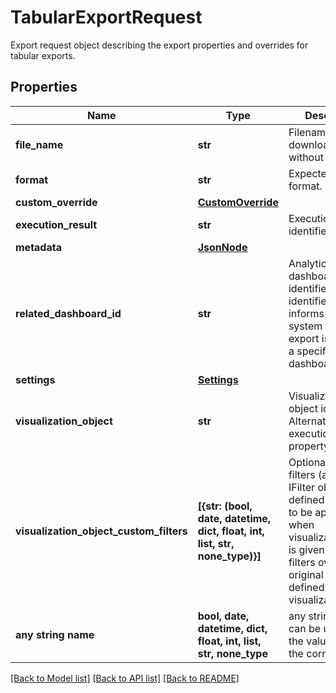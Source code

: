 # TabularExportRequest

Export request object describing the export properties and overrides for tabular exports.

## Properties
Name | Type | Description | Notes
------------ | ------------- | ------------- | -------------
**file_name** | **str** | Filename of downloaded file without extension. | 
**format** | **str** | Expected file format. | 
**custom_override** | [**CustomOverride**](CustomOverride.md) |  | [optional] 
**execution_result** | **str** | Execution result identifier. | [optional] 
**metadata** | [**JsonNode**](JsonNode.md) |  | [optional] 
**related_dashboard_id** | **str** | Analytical dashboard identifier. Optional identifier, which informs the system that the export is related to a specific dashboard. | [optional] 
**settings** | [**Settings**](Settings.md) |  | [optional] 
**visualization_object** | **str** | Visualization object identifier. Alternative to executionResult property. | [optional] 
**visualization_object_custom_filters** | **[{str: (bool, date, datetime, dict, float, int, list, str, none_type)}]** | Optional custom filters (as array of IFilter objects defined in UI SDK) to be applied when visualizationObject is given. Those filters override the original filters defined in the visualization. | [optional] 
**any string name** | **bool, date, datetime, dict, float, int, list, str, none_type** | any string name can be used but the value must be the correct type | [optional]

[[Back to Model list]](../README.md#documentation-for-models) [[Back to API list]](../README.md#documentation-for-api-endpoints) [[Back to README]](../README.md)


